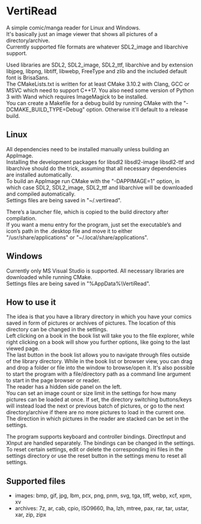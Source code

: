 # VertiRead
A simple comic/manga reader for Linux and Windows.  
It's basically just an image viewer that shows all pictures of a directory/archive.  
Currently supported file formats are whatever SDL2_image and libarchive support.  

Used libraries are SDL2, SDL2_image, SDL2_ttf, libarchive and by extension libjpeg, libpng, libtiff, libwebp, FreeType and zlib and the included default font is BrisaSans.  
The CMakeLists.txt is written for at least CMake 3.10.2 with Clang, GCC or MSVC which need to support C++17. You also need some version of Python 3 with Wand which requires ImageMagick to be installed.  
You can create a Makefile for a debug build by running CMake with the "-DCMAKE_BUILD_TYPE=Debug" option. Otherwise it'll default to a release build.  

## Linux
All dependencies need to be installed manually unless building an AppImage.  
Installing the development packages for libsdl2 libsdl2-image libsdl2-ttf and libarchive should do the trick, assuming that all necessary dependencies are installed automatically.  
To build an AppImage run CMake with the "-DAPPIMAGE=1" option, in which case SDL2, SDL2_image, SDL2_ttf and libarchive will be downloaded and compiled automatically.  
Settings files are being saved in "~/.vertiread".  

There’s a launcher file, which is copied to the build directory after compilation.  
If you want a menu entry for the program, just set the executable’s and icon’s path in the .desktop file and move it to either "/usr/share/applications" or "~/.local/share/applications".  

## Windows
Currently only MS Visual Studio is supported. All necessary libraries are downloaded while running CMake.  
Settings files are being saved in "%AppData%\VertiRead".  

## How to use it
The idea is that you have a library directory in which you have your comics saved in form of pictures or archives of pictures. The location of this directory can be changed in the settings.  
Left clicking on a book in the book list will take you to the file explorer, while right clicking on a book will show you further options, like going to the last viewed page.  
The last button in the book list allows you to navigate through files outside of the library directory. While in the book list or browser view, you can drag and drop a folder or file into the window to browse/open it. It's also possible to start the program with a file/directory path as a command line argument to start in the page browser or reader.  
The reader has a hidden side panel on the left.  
You can set an image count or size limit in the settings for how many pictures can be loaded at once. If set, the directory switching buttons/keys will instead load the next or previous batch of pictures, or go to the next directory/archive if there are no more pictures to load in the current one.  
The direction in which pictures in the reader are stacked can be set in the settings.  

The program supports keyboard and controller bindings. DirectInput and XInput are handled separately. The bindings can be changed in the settings.  
To reset certain settings, edit or delete the corresponding ini files in the settings directory or use the reset button in the settings menu to reset all settings.  

## Supported files
- images: bmp, gif, jpg, lbm, pcx, png, pnm, svg, tga, tiff, webp, xcf, xpm, xv
- archives: 7z, ar, cab, cpio, ISO9660, lha, lzh, mtree, pax, rar, tar, ustar, xar, zip, zipx
